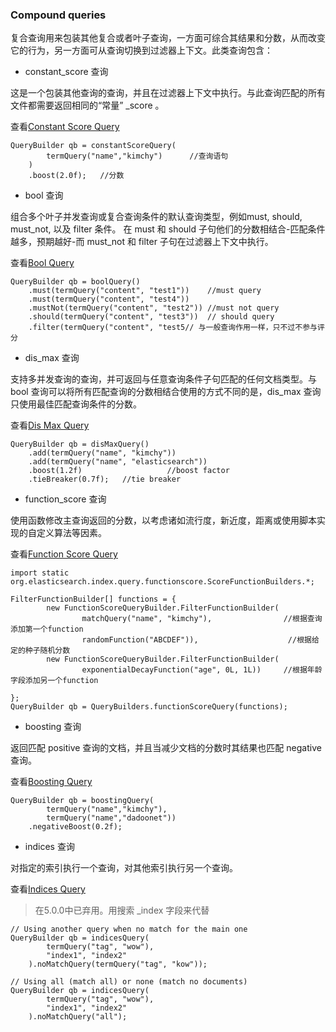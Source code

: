 
### Compound queries

复合查询用来包装其他复合或者叶子查询，一方面可综合其结果和分数，从而改变它的行为，另一方面可从查询切换到过滤器上下文。此类查询包含：

- constant_score 查询

这是一个包装其他查询的查询，并且在过滤器上下文中执行。与此查询匹配的所有文件都需要返回相同的“常量” _score 。

查看[Constant Score Query](https://www.elastic.co/guide/en/elasticsearch/reference/5.6/query-dsl-constant-score-query.html)


```
QueryBuilder qb = constantScoreQuery(
        termQuery("name","kimchy")      //查询语句
    )
    .boost(2.0f);   //分数
```


- bool 查询

组合多个叶子并发查询或复合查询条件的默认查询类型，例如must, should, must_not, 以及 filter 条件。 在 must 和 should 子句他们的分数相结合-匹配条件越多，预期越好-而 must_not 和 filter 子句在过滤器上下文中执行。

查看[Bool Query](https://www.elastic.co/guide/en/elasticsearch/reference/5.6/query-dsl-bool-query.html)

```
QueryBuilder qb = boolQuery()
    .must(termQuery("content", "test1"))    //must query
    .must(termQuery("content", "test4"))    
    .mustNot(termQuery("content", "test2")) //must not query
    .should(termQuery("content", "test3"))  // should query
    .filter(termQuery("content", "test5// 与一般查询作用一样，只不过不参与评分
```

- dis_max 查询

支持多并发查询的查询，并可返回与任意查询条件子句匹配的任何文档类型。与 bool 查询可以将所有匹配查询的分数相结合使用的方式不同的是，dis_max 查询只使用最佳匹配查询条件的分数。

查看[Dis Max Query](https://www.elastic.co/guide/en/elasticsearch/reference/5.6/query-dsl-dis-max-query.html)

```
QueryBuilder qb = disMaxQuery()
    .add(termQuery("name", "kimchy"))        
    .add(termQuery("name", "elasticsearch")) 
    .boost(1.2f)                   //boost factor         
    .tieBreaker(0.7f);   //tie breaker
```

- function_score 查询

使用函数修改主查询返回的分数，以考虑诸如流行度，新近度，距离或使用脚本实现的自定义算法等因素。

查看[Function Score Query](https://www.elastic.co/guide/en/elasticsearch/reference/5.6/query-dsl-function-score-query.html)


```
import static org.elasticsearch.index.query.functionscore.ScoreFunctionBuilders.*;

```


```
FilterFunctionBuilder[] functions = {
        new FunctionScoreQueryBuilder.FilterFunctionBuilder(
                matchQuery("name", "kimchy"),                //根据查询添加第一个function
                randomFunction("ABCDEF")),                    //根据给定的种子随机分数
        new FunctionScoreQueryBuilder.FilterFunctionBuilder(
                exponentialDecayFunction("age", 0L, 1L))     //根据年龄字段添加另一个function
 
};
QueryBuilder qb = QueryBuilders.functionScoreQuery(functions);
```


- boosting 查询

返回匹配 positive 查询的文档，并且当减少文档的分数时其结果也匹配 negative 查询。


查看[Boosting Query](https://www.elastic.co/guide/en/elasticsearch/reference/5.6/query-dsl-boosting-query.html)


```
QueryBuilder qb = boostingQuery(
        termQuery("name","kimchy"),    
        termQuery("name","dadoonet"))  
    .negativeBoost(0.2f);   
```

- indices 查询

对指定的索引执行一个查询，对其他索引执行另一个查询。

查看[Indices Query](https://www.elastic.co/guide/en/elasticsearch/reference/5.6/query-dsl-indices-query.html)


> 在5.0.0中已弃用。用搜索 _index 字段来代替

```
// Using another query when no match for the main one
QueryBuilder qb = indicesQuery(
        termQuery("tag", "wow"),             
        "index1", "index2"                   
    ).noMatchQuery(termQuery("tag", "kow")); 

```


```
// Using all (match all) or none (match no documents)
QueryBuilder qb = indicesQuery(
        termQuery("tag", "wow"),            
        "index1", "index2"                  
    ).noMatchQuery("all");                  
```

